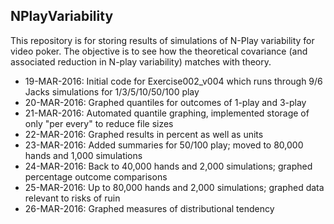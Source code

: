 ## NPlayVariability  

This repository is for storing results of simulations of N-Play variability for video poker.  The objective is to see how the theoretical covariance (and associated reduction in N-play variability) matches with theory.  
  
* 19-MAR-2016:  Initial code for Exercise002_v004 which runs through 9/6 Jacks simulations for 1/3/5/10/50/100 play  
* 20-MAR-2016:  Graphed quantiles for outcomes of 1-play and 3-play  
* 21-MAR-2016:  Automated quantile graphing, implemented storage of only "per every" to reduce file sizes  
* 22-MAR-2016:  Graphed results in percent as well as units  
* 23-MAR-2016:  Added summaries for 50/100 play; moved to 80,000 hands and 1,000 simulations  
* 24-MAR-2016:  Back to 40,000 hands and 2,000 simulations; graphed percentage outcome comparisons  
* 25-MAR-2016:  Up to 80,000 hands and 2,000 simulations; graphed data relevant to risks of ruin  
* 26-MAR-2016:  Graphed measures of distributional tendency  
  
